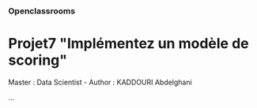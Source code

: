 ### Openclassrooms
# Projet7 "Implémentez un modèle de scoring" 
Master : Data Scientist - 
Author : KADDOURI Abdelghani

...
